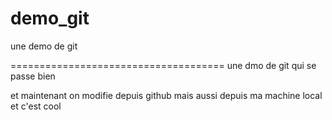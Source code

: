 # demo_git
une demo de git

=====================================
une dmo de git qui se passe bien

et maintenant on modifie depuis github
mais aussi depuis ma machine local et c'est cool
